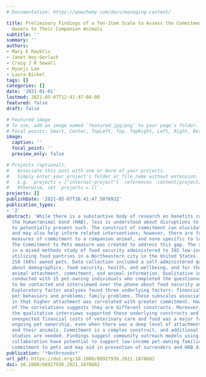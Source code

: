 ```yaml
---
# Documentation: https://wowchemy.com/docs/managing-content/

title: Preliminary Findings of a Ten-Item Scale to Assess the Commitment of Low-Income
  Owners to Their Companion Animals
subtitle: ''
summary: ''
authors:
- Mary E Rauktis
- Janet Hoy-Gerlach
- Craig J R Sewall
- Hyunji Lee
- Laura Bickel
tags: []
categories: []
date: '2021-01-01'
lastmod: 2021-05-07T12:41:47-04:00
featured: false
draft: false

# Featured image
# To use, add an image named `featured.jpg/png` to your page's folder.
# Focal points: Smart, Center, TopLeft, Top, TopRight, Left, Right, BottomLeft, Bottom, BottomRight.
image:
  caption: ''
  focal_point: ''
  preview_only: false

# Projects (optional).
#   Associate this post with one or more of your projects.
#   Simply enter your project's folder or file name without extension.
#   E.g. `projects = ["internal-project"]` references `content/project/deep-learning/index.md`.
#   Otherwise, set `projects = []`.
projects: []
publishDate: '2021-05-07T16:41:47.507693Z'
publication_types:
- '2'
abstract: 'While there is a substantive body of research on benefits conveyed via
  the human?animal bond (HAB), less is understood about disruptions to HAB and how
  to potentially prevent such. The construct of commitment can elucidate such scenarios
  and may also help inform related interventions; however, there are few empirical
  measures of commitment to a companion animal, and none specific to low-income owners.
  The Commitment to Pets measure was created to address this gap. The scale was included
  in a mixed methods study of food security administered to 392 low-income adults
  utilizing food pantries in a Northeastern city in the United States. Of this number,
  258 (66%) owned pets. Data collection included a self-administered questionnaire
  about demographics, food security, health, and wellbeing, and for those with pets,
  animal attachment, commitment, and animal information. Qualitative interviews were
  conducted with 15 pet-owning individuals who completed the questionnaire and agreed
  to be contacted and interviewed over the phone about food security and their pets.
  Exploratory factor analyses found three underlying factors: financial costs/burdens;
  pet behaviors and problems; family problems. These subscales associated with attachment
  in that higher attachment was correlated with greater commitment. However, the value
  of the correlations suggests they are different constructs. Moreover, analysis of
  the qualitative interviews supported these underlying constructs and suggested that
  unexpected financial costs of veterinary care and food was a major factor in considering
  ongoing pet ownership, even when there was a deep level of attachment between humans
  and their animals. Commitment is a complex construct, and additional measurement
  studies are needed. Findings suggest community outreach models using cross?systems
  collaboration have potential to support low-income pet-owning families in their
  commitment to pets and may aid in prevention of surrenders and HAB disruptions.'
publication: '*Anthrozoös*'
url_pdf: https://doi.org/10.1080/08927936.2021.1878682
doi: 10.1080/08927936.2021.1878682
---
```

